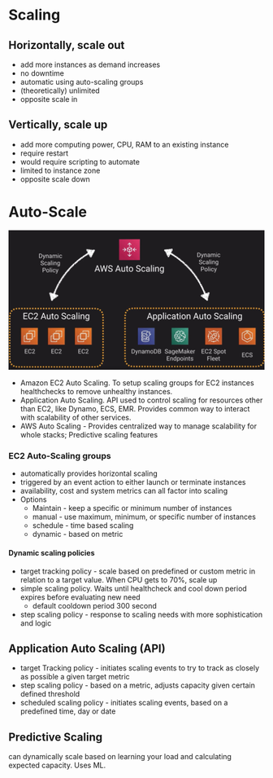 # Scaling
## Horizontally, scale out
- add more instances as demand increases 
- no downtime
- automatic using auto-scaling groups
- (theoretically) unlimited
- opposite scale in

## Vertically, scale up
- add more computing power, CPU, RAM to an existing instance
- require restart
- would require scripting to automate
- limited to instance zone
- opposite scale down

# Auto-Scale
![Auto Scale](./scaling.jpg)

- Amazon EC2 Auto Scaling. To setup scaling groups for EC2 instances healthchecks to remove unhealthy instances.
- Application Auto Scaling. API used to control scaling for resources other than EC2, like Dynamo, ECS, EMR. Provides common way to interact with scalability of other services.
- AWS Auto Scaling - Provides centralized way to manage scalability for whole stacks; Predictive scaling features


### EC2 Auto-Scaling groups
- automatically provides horizontal scaling
- triggered by an event action to either launch or terminate instances
- availability, cost and system metrics can all factor into scaling
- Options
    - Maintain - keep a specific or minimum number of instances
    - manual - use maximum, minimum, or specific number of instances
    - schedule - time based scaling
    - dynamic - based on metric

#### Dynamic scaling policies
- target tracking policy - scale based on predefined or custom metric in relation to a target value. When CPU gets to 70%, scale up
- simple scaling policy. Waits until healthcheck and cool down period expires before evaluating new need
    - default cooldown period 300 second
- step scaling policy - response to scaling needs with more sophistication and logic


## Application Auto Scaling (API)
- target Tracking policy - initiates scaling events to try to track as closely as possible a given target metric
- step scaling policy - based on a metric, adjusts capacity given certain defined threshold
- scheduled scaling policy - initiates scaling events, based on a predefined time, day or date

## Predictive Scaling
can dynamically scale based on learning your load and calculating expected capacity. Uses ML.
